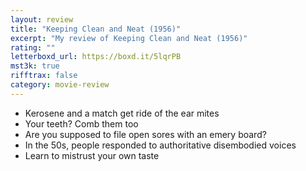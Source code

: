 ```yaml
---
layout: review
title: "Keeping Clean and Neat (1956)"
excerpt: "My review of Keeping Clean and Neat (1956)"
rating: ""
letterboxd_url: https://boxd.it/5lqrPB
mst3k: true
rifftrax: false
category: movie-review
---
```


- Kerosene and a match get ride of the ear mites
- Your teeth? Comb them too
- Are you supposed to file open sores with an emery board?
- In the 50s, people responded to authoritative disembodied voices
- Learn to mistrust your own taste
